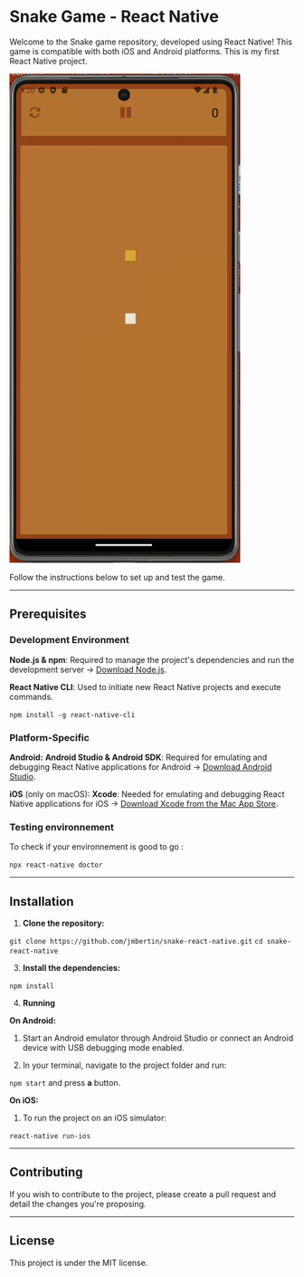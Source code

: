# Snake Game - React Native

Welcome to the Snake game repository, developed using React Native! This game is compatible with both iOS and Android platforms. This is my first React Native project.

![Demo GIF](./snake.gif)

Follow the instructions below to set up and test the game.

----

## Prerequisites

### Development Environment

**Node.js & npm**: Required to manage the project's dependencies and run the development server -> [Download Node.js](https://nodejs.org/).

**React Native CLI**: Used to initiate new React Native projects and execute commands.

``npm install -g react-native-cli``



### Platform-Specific
**Android:**
**Android Studio & Android SDK**: Required for emulating and debugging React Native applications for Android -> [Download Android Studio](https://developer.android.com/studio).

**iOS** (only on macOS):
**Xcode**: Needed for emulating and debugging React Native applications for iOS -> [Download Xcode from the Mac App Store](https://apps.apple.com/us/app/xcode/id497799835).


### Testing environnement
To check if your environnement is good to go :

``npx react-native doctor``

----

## Installation

1. **Clone the repository:**
   
``git clone https://github.com/jmbertin/snake-react-native.git``
``cd snake-react-native``


3. **Install the dependencies:**
   
``npm install``

4. **Running**

**On Android:**
1. Start an Android emulator through Android Studio or connect an Android device with USB debugging mode enabled.

2. In your terminal, navigate to the project folder and run:
   
``npm start`` and press **a** button.


**On iOS:**
1. To run the project on an iOS simulator:
   
``react-native run-ios``


----

## Contributing
If you wish to contribute to the project, please create a pull request and detail the changes you're proposing.

----

## License
This project is under the MIT license.
